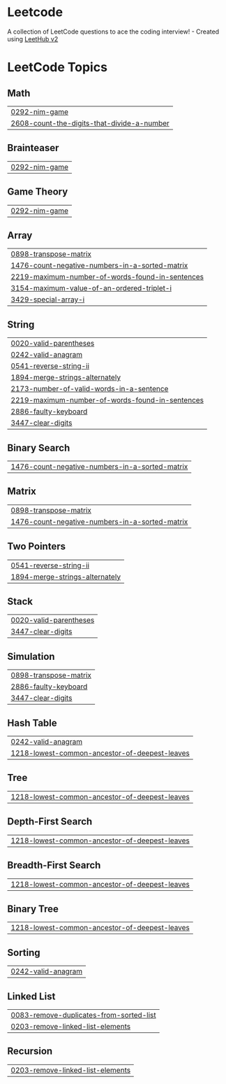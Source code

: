 # Leetcode
A collection of LeetCode questions to ace the coding interview! - Created using [LeetHub v2](https://github.com/arunbhardwaj/LeetHub-2.0)

<!---LeetCode Topics Start-->
# LeetCode Topics
## Math
|  |
| ------- |
| [0292-nim-game](https://github.com/ArnoldJoneshware/Leetcode/tree/master/0292-nim-game) |
| [2608-count-the-digits-that-divide-a-number](https://github.com/ArnoldJoneshware/Leetcode/tree/master/2608-count-the-digits-that-divide-a-number) |
## Brainteaser
|  |
| ------- |
| [0292-nim-game](https://github.com/ArnoldJoneshware/Leetcode/tree/master/0292-nim-game) |
## Game Theory
|  |
| ------- |
| [0292-nim-game](https://github.com/ArnoldJoneshware/Leetcode/tree/master/0292-nim-game) |
## Array
|  |
| ------- |
| [0898-transpose-matrix](https://github.com/ArnoldJoneshware/Leetcode/tree/master/0898-transpose-matrix) |
| [1476-count-negative-numbers-in-a-sorted-matrix](https://github.com/ArnoldJoneshware/Leetcode/tree/master/1476-count-negative-numbers-in-a-sorted-matrix) |
| [2219-maximum-number-of-words-found-in-sentences](https://github.com/ArnoldJoneshware/Leetcode/tree/master/2219-maximum-number-of-words-found-in-sentences) |
| [3154-maximum-value-of-an-ordered-triplet-i](https://github.com/ArnoldJoneshware/Leetcode/tree/master/3154-maximum-value-of-an-ordered-triplet-i) |
| [3429-special-array-i](https://github.com/ArnoldJoneshware/Leetcode/tree/master/3429-special-array-i) |
## String
|  |
| ------- |
| [0020-valid-parentheses](https://github.com/ArnoldJoneshware/Leetcode/tree/master/0020-valid-parentheses) |
| [0242-valid-anagram](https://github.com/ArnoldJoneshware/Leetcode/tree/master/0242-valid-anagram) |
| [0541-reverse-string-ii](https://github.com/ArnoldJoneshware/Leetcode/tree/master/0541-reverse-string-ii) |
| [1894-merge-strings-alternately](https://github.com/ArnoldJoneshware/Leetcode/tree/master/1894-merge-strings-alternately) |
| [2173-number-of-valid-words-in-a-sentence](https://github.com/ArnoldJoneshware/Leetcode/tree/master/2173-number-of-valid-words-in-a-sentence) |
| [2219-maximum-number-of-words-found-in-sentences](https://github.com/ArnoldJoneshware/Leetcode/tree/master/2219-maximum-number-of-words-found-in-sentences) |
| [2886-faulty-keyboard](https://github.com/ArnoldJoneshware/Leetcode/tree/master/2886-faulty-keyboard) |
| [3447-clear-digits](https://github.com/ArnoldJoneshware/Leetcode/tree/master/3447-clear-digits) |
## Binary Search
|  |
| ------- |
| [1476-count-negative-numbers-in-a-sorted-matrix](https://github.com/ArnoldJoneshware/Leetcode/tree/master/1476-count-negative-numbers-in-a-sorted-matrix) |
## Matrix
|  |
| ------- |
| [0898-transpose-matrix](https://github.com/ArnoldJoneshware/Leetcode/tree/master/0898-transpose-matrix) |
| [1476-count-negative-numbers-in-a-sorted-matrix](https://github.com/ArnoldJoneshware/Leetcode/tree/master/1476-count-negative-numbers-in-a-sorted-matrix) |
## Two Pointers
|  |
| ------- |
| [0541-reverse-string-ii](https://github.com/ArnoldJoneshware/Leetcode/tree/master/0541-reverse-string-ii) |
| [1894-merge-strings-alternately](https://github.com/ArnoldJoneshware/Leetcode/tree/master/1894-merge-strings-alternately) |
## Stack
|  |
| ------- |
| [0020-valid-parentheses](https://github.com/ArnoldJoneshware/Leetcode/tree/master/0020-valid-parentheses) |
| [3447-clear-digits](https://github.com/ArnoldJoneshware/Leetcode/tree/master/3447-clear-digits) |
## Simulation
|  |
| ------- |
| [0898-transpose-matrix](https://github.com/ArnoldJoneshware/Leetcode/tree/master/0898-transpose-matrix) |
| [2886-faulty-keyboard](https://github.com/ArnoldJoneshware/Leetcode/tree/master/2886-faulty-keyboard) |
| [3447-clear-digits](https://github.com/ArnoldJoneshware/Leetcode/tree/master/3447-clear-digits) |
## Hash Table
|  |
| ------- |
| [0242-valid-anagram](https://github.com/ArnoldJoneshware/Leetcode/tree/master/0242-valid-anagram) |
| [1218-lowest-common-ancestor-of-deepest-leaves](https://github.com/ArnoldJoneshware/Leetcode/tree/master/1218-lowest-common-ancestor-of-deepest-leaves) |
## Tree
|  |
| ------- |
| [1218-lowest-common-ancestor-of-deepest-leaves](https://github.com/ArnoldJoneshware/Leetcode/tree/master/1218-lowest-common-ancestor-of-deepest-leaves) |
## Depth-First Search
|  |
| ------- |
| [1218-lowest-common-ancestor-of-deepest-leaves](https://github.com/ArnoldJoneshware/Leetcode/tree/master/1218-lowest-common-ancestor-of-deepest-leaves) |
## Breadth-First Search
|  |
| ------- |
| [1218-lowest-common-ancestor-of-deepest-leaves](https://github.com/ArnoldJoneshware/Leetcode/tree/master/1218-lowest-common-ancestor-of-deepest-leaves) |
## Binary Tree
|  |
| ------- |
| [1218-lowest-common-ancestor-of-deepest-leaves](https://github.com/ArnoldJoneshware/Leetcode/tree/master/1218-lowest-common-ancestor-of-deepest-leaves) |
## Sorting
|  |
| ------- |
| [0242-valid-anagram](https://github.com/ArnoldJoneshware/Leetcode/tree/master/0242-valid-anagram) |
## Linked List
|  |
| ------- |
| [0083-remove-duplicates-from-sorted-list](https://github.com/ArnoldJoneshware/Leetcode/tree/master/0083-remove-duplicates-from-sorted-list) |
| [0203-remove-linked-list-elements](https://github.com/ArnoldJoneshware/Leetcode/tree/master/0203-remove-linked-list-elements) |
## Recursion
|  |
| ------- |
| [0203-remove-linked-list-elements](https://github.com/ArnoldJoneshware/Leetcode/tree/master/0203-remove-linked-list-elements) |
<!---LeetCode Topics End-->